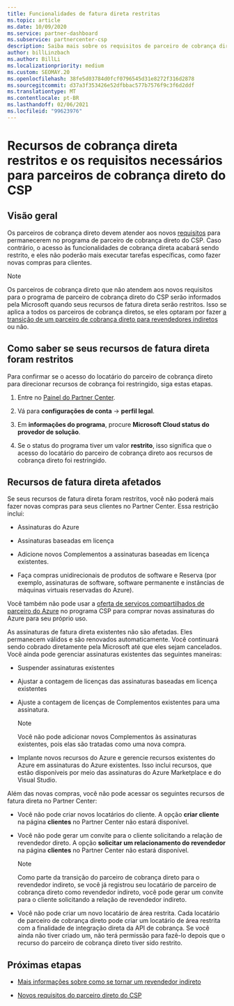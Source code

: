 ```yaml
---
title: Funcionalidades de fatura direta restritas
ms.topic: article
ms.date: 10/09/2020
ms.service: partner-dashboard
ms.subservice: partnercenter-csp
description: Saiba mais sobre os requisitos de parceiro de cobrança direto do CSP e o que fazer para evitar que os recursos sejam restritos. Descubra se seus recursos foram restritos.
author: billLinzbach
ms.author: BillLi
ms.localizationpriority: medium
ms.custom: SEOMAY.20
ms.openlocfilehash: 38fe5d03784d0fcf0796545d31e8272f316d2878
ms.sourcegitcommit: d37a3f353426e52dfbbac577b7576f9c3f6d2ddf
ms.translationtype: MT
ms.contentlocale: pt-BR
ms.lasthandoff: 02/06/2021
ms.locfileid: "99623976"
---
```

# <a name="restricted-direct-bill-capabilities-and-the-requirements-needed-for-csp-direct-bill-partners"></a>Recursos de cobrança direta restritos e os requisitos necessários para parceiros de cobrança direto do CSP  

## <a name="overview"></a>Visão geral

Os parceiros de cobrança direto devem atender aos novos [requisitos](direct-partner-new-requirements.md) para permanecerem no programa de parceiro de cobrança direto do CSP. Caso contrário, o acesso às funcionalidades de cobrança direta acabará sendo restrito, e eles não poderão mais executar tarefas específicas, como fazer novas compras para clientes.

> [!Note]
> Os parceiros de cobrança direto que não atendem aos novos requisitos para o programa de parceiro de cobrança direto do CSP serão informados pela Microsoft quando seus recursos de fatura direta serão restritos. Isso se aplica a todos os parceiros de cobrança diretos, se eles optaram por fazer [a transição de um parceiro de cobrança direto para revendedores indiretos](transition-direct-to-indirect.md) ou não.  

## <a name="how-to-tell-if-your-direct-bill-capabilities-has-been-restricted"></a>Como saber se seus recursos de fatura direta foram restritos

Para confirmar se o acesso do locatário do parceiro de cobrança direto para direcionar recursos de cobrança foi restringido, siga estas etapas.

1. Entre no [Painel do Partner Center](https://partner.microsoft.com/dashboard).

2. Vá para **configurações de conta**  ->  **perfil legal**.

3. Em **informações do programa**, procure **Microsoft Cloud status do provedor de solução**.

4. Se o status do programa tiver um valor **restrito**, isso significa que o acesso do locatário do parceiro de cobrança direto aos recursos de cobrança direto foi restringido.

## <a name="affected-direct-bill-capabilities"></a>Recursos de fatura direta afetados

Se seus recursos de fatura direta foram restritos, você não poderá mais fazer novas compras para seus clientes no Partner Center. Essa restrição inclui:

- Assinaturas do Azure

- Assinaturas baseadas em licença

- Adicione novos Complementos a assinaturas baseadas em licença existentes.

- Faça compras unidirecionais de produtos de software e Reserva (por exemplo, assinaturas de software, software permanente e instâncias de máquinas virtuais reservadas do Azure).

Você também não pode usar a [oferta de serviços compartilhados de parceiro do Azure](shared-services.md) no programa CSP para comprar novas assinaturas do Azure para seu próprio uso.

As assinaturas de fatura direta existentes não são afetadas. Eles permanecem válidos e são renovados automaticamente. Você continuará sendo cobrado diretamente pela Microsoft até que eles sejam cancelados. Você ainda pode gerenciar assinaturas existentes das seguintes maneiras:

- Suspender assinaturas existentes

- Ajustar a contagem de licenças das assinaturas baseadas em licença existentes

- Ajuste a contagem de licenças de Complementos existentes para uma assinatura. 
 
    >[!Note] 
    >Você não pode adicionar novos Complementos às assinaturas existentes, pois elas são tratadas como uma nova compra.

- Implante novos recursos do Azure e gerencie recursos existentes do Azure em assinaturas do Azure existentes. Isso inclui recursos, que estão disponíveis por meio das assinaturas do Azure Marketplace e do Visual Studio.

Além das novas compras, você não pode acessar os seguintes recursos de fatura direta no Partner Center:

- Você não pode criar novos locatários do cliente. A opção **criar cliente** na página **clientes** no Partner Center não estará disponível.

- Você não pode gerar um convite para o cliente solicitando a relação de revendedor direto. A opção **solicitar um relacionamento do revendedor** na página **clientes** no Partner Center não estará disponível.

    >[!NOTE]
    >Como parte da transição do parceiro de cobrança direto para o revendedor indireto, se você já registrou seu locatário de parceiro de cobrança direto como revendedor indireto, você pode gerar um convite para o cliente solicitando a relação de revendedor indireto.

- Você não pode criar um novo locatário de área restrita. Cada locatário de parceiro de cobrança direto pode criar um locatário de área restrita com a finalidade de integração direta da API de cobrança. Se você ainda não tiver criado um, não terá permissão para fazê-lo depois que o recurso do parceiro de cobrança direto tiver sido restrito.  

## <a name="next-steps"></a>Próximas etapas

- [Mais informações sobre como se tornar um revendedor indireto](https://assetsprod.microsoft.com/csp-directbill-to-indirect-transition.pdf)

- [Novos requisitos do parceiro direto do CSP](direct-partner-new-requirements.md)
